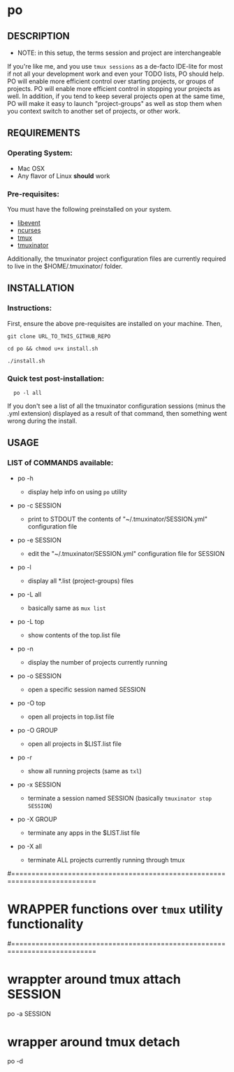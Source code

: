 # po

## DESCRIPTION
  * NOTE: in this setup, the terms session and project are interchangeable

If you're like me, and you use `tmux sessions` as a de-facto IDE-lite for most if not all your development work and even your TODO lists, PO should help.  PO will enable more efficient control over starting projects, or groups of projects.  PO will enable more efficient control in stopping your projects as well.  In addition, if you tend to keep several projects open at the same time, PO will make it easy to launch "project-groups" as well as stop them when you context switch to another set of projects, or other work.

## REQUIREMENTS

### Operating System:
  * Mac OSX
  * Any flavor of Linux **should** work

### Pre-requisites:
You must have the following preinstalled on your system.

  * [libevent](http://libevent.org/)
  * [ncurses](http://invisible-island.net/ncurses/)
  * [tmux](https://tmux.github.io/)
  * [tmuxinator](https://github.com/tmuxinator/tmuxinator)

Additionally, the tmuxinator project configuration files are currently required to live in the $HOME/.tmuxinator/ folder.

## INSTALLATION

### Instructions:
First, ensure the above pre-requisites are installed on your machine. Then,

  `git clone URL_TO_THIS_GITHUB_REPO`

  `cd po && chmod u+x install.sh`

  `./install.sh`

### Quick test post-installation:
```
  po -l all
```

If you don't see a list of all the tmuxinator configuration sessions (minus the .yml extension) displayed as a result of that command, then something went wrong during the install.


## USAGE

### LIST of COMMANDS available:
* po -h
  - display help info on using `po` utility

* po -c SESSION
  - print to STDOUT the contents of "~/.tmuxinator/SESSION.yml" configuration file

* po -e SESSION
  - edit the "~/.tmuxinator/SESSION.yml" configuration file for SESSION

* po -l
  - display all *.list (project-groups) files

* po -L all
  - basically same as `mux list`

* po -L top
  - show contents of the top.list file

* po -n
  - display the number of projects currently running

* po -o SESSION
  - open a specific session named SESSION

* po -O top
  - open all projects in top.list file

* po -O GROUP
  - open all projects in $LIST.list file

* po -r
  - show all running projects (same as `txl`)

* po -x SESSION
  - terminate a session named SESSION (basically `tmuxinator stop SESSION`)

* po -X GROUP
  - terminate any apps in the $LIST.list file

* po -X all
  - terminate ALL projects currently running through tmux



#===========================================================================
# WRAPPER functions over `tmux` utility functionality
#===========================================================================

# wrappter around tmux attach SESSION
po -a  SESSION

# wrapper around tmux detach
po -d





